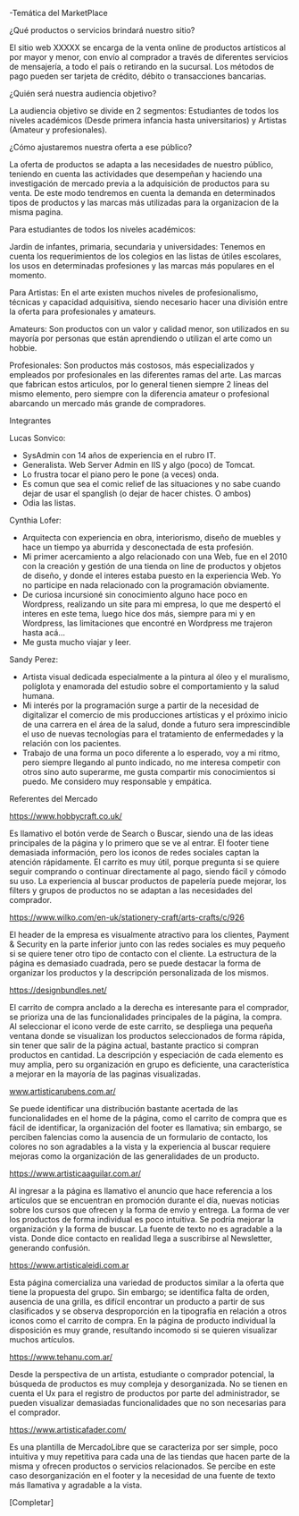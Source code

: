 -Temática del MarketPlace

¿Qué productos o servicios brindará nuestro sitio? 

El sitio web XXXXX se encarga de la venta online de productos artísticos al por mayor y menor, con envío al comprador a través de diferentes servicios de mensajería, a todo el país o retirando en la sucursal. Los métodos de pago pueden ser tarjeta de crédito, débito o transacciones bancarias.

¿Quién será nuestra audiencia objetivo?

La audiencia objetivo se divide en 2 segmentos:
Estudiantes de todos los niveles académicos (Desde primera infancia hasta universitarios) y 
Artistas (Amateur y profesionales). 

¿Cómo ajustaremos nuestra oferta a ese público? 

La oferta de productos se adapta a las necesidades de nuestro público, teniendo en cuenta las actividades que desempeñan y haciendo una investigación de mercado previa a la adquisición de productos para su venta. De este modo tendremos en cuenta la demanda en determinados tipos de productos y las marcas más utilizadas para la organizacion de la misma pagina.  

Para estudiantes de todos los niveles académicos: 

Jardin de infantes, primaria, secundaria y universidades: Tenemos en cuenta los requerimientos de los colegios en las listas de útiles escolares, los usos  en determinadas profesiones y las marcas más populares en el momento. 

Para Artistas: 
En el arte existen muchos niveles de profesionalismo, técnicas y capacidad adquisitiva, siendo necesario hacer una división entre la oferta para profesionales y amateurs. 

Amateurs: 
Son productos con un valor y calidad menor, son utilizados en su mayoría por personas que están aprendiendo o utilizan el arte como un hobbie. 

Profesionales: 
Son productos más costosos, más especializados y empleados por profesionales en las diferentes ramas del arte.
Las marcas que fabrican estos articulos, por lo general  tienen siempre 2 líneas del mismo elemento, pero siempre con la diferencia amateur o profesional abarcando un mercado más grande de compradores. 

Integrantes

Lucas Sonvico:
- SysAdmin con 14 años de experiencia en el rubro IT. 
- Generalista. Web Server Admin en IIS y algo (poco) de Tomcat. 
- Lo frustra tocar el piano pero le pone (a veces) onda. 
- Es comun que sea el comic relief de las situaciones y no sabe cuando dejar de usar el spanglish (o dejar de hacer chistes. O ambos)
- Odia las listas.

Cynthia Lofer:
- Arquitecta con experiencia en obra, interiorismo, diseño de muebles y hace un tiempo ya aburrida y desconectada de esta profesión.
- Mi primer acercamiento a algo relacionado con una Web, fue en el 2010 con la creación y gestión de una tienda on line de productos y objetos de diseño, y donde el interes estaba puesto en la experiencia Web. Yo no participe en nada relacionado con la programación obviamente.
- De curiosa incursioné sin conocimiento alguno hace poco en Wordpress, realizando un site para mi empresa, lo que me despertó el interes en este tema, luego hice dos más, siempre para mi y en Wordpress, las limitaciones que encontré en Wordpress me trajeron hasta acá...
- Me gusta mucho viajar y leer.

Sandy Perez: 
- Artista visual dedicada especialmente a la pintura al óleo y el muralismo, políglota y enamorada del estudio sobre el comportamiento y la salud humana.
- Mi interés por la programación surge a partir de la necesidad de digitalizar el comercio de mis producciones artísticas y el próximo inicio de una carrera en el área de la salud, donde a futuro sera imprescindible el uso de nuevas tecnologías para el tratamiento de enfermedades y la relación con los pacientes.
- Trabajo de una forma un poco diferente a lo esperado, voy a mi ritmo, pero siempre llegando al punto indicado, no me interesa competir con otros sino auto superarme, me gusta compartir mis conocimientos si puedo. Me considero muy responsable y empática.



Referentes del Mercado 

https://www.hobbycraft.co.uk/

Es llamativo el botón verde de Search o Buscar, siendo una de las ideas principales de la página y lo primero que se ve al entrar. El footer tiene demasiada información, pero los iconos de redes sociales captan la atención rápidamente. El carrito es muy útil, porque pregunta si se quiere seguir comprando o continuar directamente al pago, siendo fácil y cómodo su uso. La experiencia al buscar productos de papelería puede mejorar, los filters y grupos de productos no se adaptan a las necesidades del comprador. 

https://www.wilko.com/en-uk/stationery-craft/arts-crafts/c/926  

El header de la empresa es visualmente atractivo para los clientes, Payment & Security en la parte inferior junto con las redes sociales es muy pequeño si se quiere tener otro tipo de contacto con el cliente. La estructura de la página es demasiado cuadrada, pero se puede destacar la forma de organizar los productos y la descripción personalizada de los mismos. 

https://designbundles.net/

El carrito de compra anclado a la derecha es interesante para el comprador, se prioriza una de las funcionalidades principales de la página, la compra. Al seleccionar el icono verde de este carrito, se despliega una pequeña ventana donde se visualizan los productos seleccionados de forma rápida, sin tener que salir de la página actual, bastante practico si compran productos en cantidad. La descripción y especiación de cada elemento es muy amplia, pero su organización en grupo es deficiente, una característica a mejorar en la mayoría de las paginas visualizadas. 

www.artisticarubens.com.ar/

Se puede identificar una distribución bastante acertada de las funcionalidades en el home de la página, como el carrito de compra que es fácil de identificar, la organización del footer es llamativa; sin embargo, se perciben falencias como la ausencia de un formulario de contacto, los colores no son agradables a la vista y la experiencia al buscar requiere mejoras como la organización de las generalidades de un producto. 

https://www.artisticaaguilar.com.ar/

Al ingresar a la página es llamativo el anuncio que hace referencia a los artículos que se encuentran en promoción durante el día, nuevas noticias sobre los cursos que ofrecen y la forma de envío y entrega. La forma de ver los productos de forma individual es poco intuitiva. Se podría mejorar la organización y la forma de buscar. La fuente de texto no es agradable a la vista. Donde dice contacto en realidad llega a suscribirse al Newsletter, generando confusión. 

https://www.artisticaleidi.com.ar

Esta página comercializa una variedad de productos similar a la oferta que tiene la propuesta del grupo. Sin embargo; se identifica falta de orden, ausencia de una grilla, es difícil encontrar un producto a partir de sus clasificados y se observa desproporción en la tipografía en relación a otros iconos como el carrito de compra. En la página de producto individual la disposición es muy grande, resultando incomodo si se quieren visualizar muchos artículos.  

https://www.tehanu.com.ar/

Desde la perspectiva de un artista, estudiante o comprador potencial, la búsqueda de productos es muy compleja y desorganizada. No se tienen en cuenta el Ux para el registro de productos por parte del administrador, se pueden visualizar demasiadas funcionalidades que no son necesarias para el comprador. 

https://www.artisticafader.com/

Es una plantilla de MercadoLibre que se caracteriza por ser simple, poco intuitiva y muy repetitiva para cada una de las tiendas que hacen parte de la misma y ofrecen productos o servicios relacionados. Se percibe en este caso desorganización en el footer y la necesidad de una fuente de texto más llamativa y agradable a la vista. 
 
[Completar]
